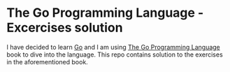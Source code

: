 # The Go Programming Language - Excercises solution

I have decided to learn [Go](https://golang.org/) and I am using [The Go Programming Language](https://www.amazon.com/Programming-Language-Addison-Wesley-Professional-Computing/dp/0134190440/ref=sr_1_1?s=books&ie=UTF8&qid=1514225315&sr=1-1&keywords=the+go+programming+book) book to dive into the language. This repo contains solution to the exercises in the aforementioned book.
